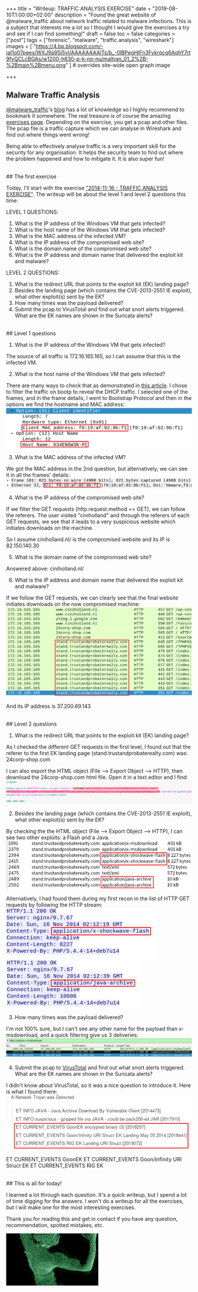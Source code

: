 
+++
title = "Writeup: TRAFFIC ANALYSIS EXERCISE"
date = "2019-08-10T1:00:00+02:00"
description = "Found the great website of @malware_traffic about network traffic related to malware infections. This is a subject that interests me a lot so I thought I would give the exercises a try and see if I can find something!"
draft = false
toc = false
categories = ["post"]
tags = ["forensic", "malware", "traffic analysis", "wireshark"]
images = [
  "https://4.bp.blogspot.com/-jaI1o07pees/WXJ9a9Si5vI/AAAAAAAAITs/b_-0lBPegHIFn3Fvkrqcg6AqhY7rt9fvQCLcBGAs/w1200-h630-p-k-no-nu/maltran_01_2%2B-%2Bmain%2Bmenu.png"
] # overrides site-wide open graph image

+++

## Malware Traffic Analysis

<a href="https://twitter.com/malware_traffic">@malware_traffic</a>'s <a href="https://malware-traffic-analysis.net/">blog</a> has a lot of knowledge so I highly recommend to bookmark it somewhere. The real treasure is of course the amazing <a href="https://malware-traffic-analysis.net/training-exercises.html">exercises page</a>. Depending on the exercise, you get a pcap and other files. The pcap file is a traffic capture which we can analyse in Wireshark and find out where things went wrong!

Being able to effectively analyse traffic is a very important skill for the security for any organisation. It helps the security team to find out where the problem happened and how to mitigate it. It is also super fun!

<br>
## The first exercise

Today, I'll start with the exercise <a href="https://malware-traffic-analysis.net/2014/11/16/index.html">"2014-11-16 - TRAFFIC ANALYSIS EXERCISE"</a>. The writeup will be about the level 1 and level 2 questions this time:

LEVEL 1 QUESTIONS:

1) What is the IP address of the Windows VM that gets infected?<br>
2) What is the host name of the Windows VM that gets infected?<br>
3) What is the MAC address of the infected VM?<br>
4) What is the IP address of the compromised web site?<br>
5) What is the domain name of the compromised web site?<br>
6) What is the IP address and domain name that delivered the exploit kit and malware?<br>


LEVEL 2 QUESTIONS:

1) What is the redirect URL that points to the exploit kit (EK) landing page?<br>
2) Besides the landing page (which contains the CVE-2013-2551 IE exploit), what other exploit(s) sent by the EK?<br>
3) How many times was the payload delivered?<br>
4) Submit the pcap to VirusTotal and find out what snort alerts triggered.  What are the EK names are shown in the Suricata alerts?<br>

<br>
## Level 1 questions

1) What is the IP address of the Windows VM that gets infected?<br>

The source of all traffic is 172.16.165.165, so I can assume that this is the infected VM.

2) What is the host name of the Windows VM that gets infected?<br>

There are many ways to check that as demonstrated in <a href="https://unit42.paloaltonetworks.com/using-wireshark-identifying-hosts-and-users/">this article</a>. I chose to filter the traffic on bootp to reveal the DHCP traffic. I selected one of the frames, and in the frame details, I went to Bootstrap Protocol and then in the options we find the hostname and MAC address:
![Hostname and MAC](/malware/hostname.png)

3) What is the MAC address of the infected VM?<br>

We got the MAC address in the 2nd question, but alternatively, we can see it in all the frames' details:
![MAC address](/malware/mac.png)

4) What is the IP address of the compromised web site?<br>

If we filter the GET requests (http.request.method == GET), we can follow the referers. The user visited "ciniholland" and through the referers of each GET requests, we see that it leads to a very suspicious website which initiates downloads on the machine.

So I assume ciniholland.nl/ is the compromised website and its IP is 82.150.140.30

5) What is the domain name of the compromised web site?<br>

Answered above: ciniholland.nl/

6) What is the IP address and domain name that delivered the exploit kit and malware?<br>

If we follow the GET requests, we can clearly see that the final website initiates downloads on the now compromised machine:
![Website deliver](/malware/exploit-website.png)

And its IP address is 37.200.69.143

<br>
## Level 2 questions

1) What is the redirect URL that points to the exploit kit (EK) landing page?<br>

As I checked the different GET requests in the first level, I found out that the referer to the first EK landing page (stand.trustandprobaterealty.com) was: 24corp-shop.com

I can also export the HTML object (File --> Export Object --> HTTP), then download the 24corp-shop.com html file. Open it in a text editor and I find:
![Redirect iframe](/malware/infected-site.png)

2) Besides the landing page (which contains the CVE-2013-2551 IE exploit), what other exploit(s) sent by the EK?<br>

By checking the the HTML object (File --> Export Object --> HTTP), I can see two other exploits: a Flash and a Java.
![Two other exploits](/malware/exploits.png)

Alternatively, I had found them during my first recon in the list of HTTP GET requests by following the HTTP stream:
![Flash exploit](/malware/flash.png)
![Java exploit](/malware/java.png)

3) How many times was the payload delivered?<br>

I'm not 100% sure, but I can't see any other name for the payload than x-msdownload, and a quick filtering give us 3 deliveries:
![Exploit deliveries](/malware/msdownload.png)

4) Submit the pcap to <a href="https://www.virustotal.com">VirusTotal</a> and find out what snort alerts triggered.  What are the EK names are shown in the Suricata alerts?<br>

I didn't know about VirusTotal, so it was a nice question to introduce it. Here is what I found there:
![VirusTotal results](/malware/EK-snort.png)

ET CURRENT_EVENTS GoonEK
ET CURRENT_EVENTS Goon/Infinity URI Struct EK
ET CURRENT_EVENTS RIG EK

<br>
## This is all for today!

I learned a lot through each question. It's a quick writeup, but I spend a lot of time digging for the answers. I won't do a writeup for all the exercises, but I will make one for the most interesting exercises.

Thank you for reading this and get in contact if you have any question, recommendation, spotted mistakes, etc.

![Disappear gif](/disappear.gif)

